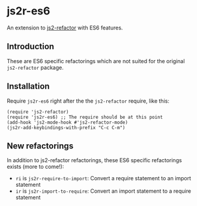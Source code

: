 # js2r-es6
An extension to [js2-refactor](https://github.com/magnars/js2-refactor.el) with ES6 features. 

## Introduction
These are ES6 specific refactorings which are not suited for the original `js2-refactor` package.

## Installation
Require `js2r-es6` right after the the `js2-refactor` require, like this:

```
(require 'js2-refactor)
(require 'js2r-es6) ;; The require should be at this point
(add-hook 'js2-mode-hook #'js2-refactor-mode)
(js2r-add-keybindings-with-prefix "C-c C-m")
```

## New refactorings
In addition to js2-refactor refactorings, these ES6 specific refactorings exists (more to come!): 

* `ri` is `js2r-require-to-import`: Convert a require statement to an import statement
* `ir` is `js2r-import-to-require`: Convert an import statement to a require statement



